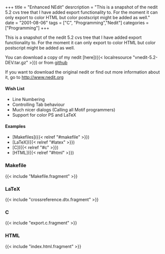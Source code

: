 +++
title = "Enhanced NEdit"
desrcription = "This is a snapshot of the nedit 5.2 cvs tree that I have added export functionality to.  For the moment it can only export to color HTML but color postscript might be added as well."
date = "2001-08-06"
tags = ["C", "Programming","Nedit"]
categories = ["Programming"]
+++

This is a snapshot of the nedit 5.2 cvs tree that I have added export functionality to.  For the moment it can only export to color HTML but color postscript might be added as well.

You can download a copy of my nedit [here]({{< localresource "vnedit-5.2-DEV.tar.gz" >}}) or from [github](https://github.com/vfilby/NEdit-Export)

If you want to download the original nedit or find out more information about it, go to http://www.nedit.org

#### Wish List
* Line Numbering
* Controlling Tab behaviour
* Much nicer dialogs (Calling all Motif programmers)
* Support for color PS and LaTeX

#### Examples

* [Makefiles]({{< relref "#makefile" >}})
* [LaTeX]({{< relref "#latex" >}})
* [C]({{< relref "#c" >}})
* [HTML]({{< relref "#html" >}})

### Makefile

{{< include "Makefile.fragment" >}}

### LaTeX

{{< include "crossreference.dtx.fragment" >}}

### C

{{< include "export.c.fragment" >}}

### HTML

{{< include "index.html.fragment" >}}